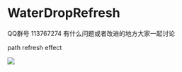 WaterDropRefresh
================

QQ群号 113767274 有什么问题或者改进的地方大家一起讨论

path refresh effect

![](http://code4app.qiniudn.com/photo/52cfbdbfcb7e8440638b5a56_1.gif)
